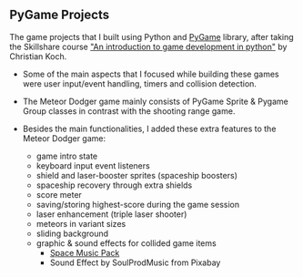 ## PyGame Projects

The game projects that I built using Python and [PyGame](https://www.pygame.org/docs/) library, after taking the Skillshare course ["An introduction to game development in python"](https://www.skillshare.com/classes/An-introduction-to-game-development-in-python/1357031970) by Christian Koch.

* Some of the main aspects that I focused while building these games were user input/event handling, timers and collision detection.

* The Meteor Dodger game mainly consists of PyGame Sprite & Pygame Group classes in contrast with the shooting range game. 

* Besides the main functionalities, I added these extra features to the Meteor Dodger game:
  - game intro state
  - keyboard input event listeners
  - shield and laser-booster sprites (spaceship boosters)
  - spaceship recovery through extra shields
  - score meter
  - saving/storing highest-score during the game session
  - laser enhancement (triple laser shooter)
  - meteors in variant sizes
  - sliding background
  - graphic & sound effects for collided game items
    - [Space Music Pack](https://gooseninja.itch.io/space-music-pack) 
    - Sound Effect by SoulProdMusic from Pixabay